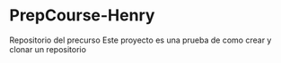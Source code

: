 # PrepCourse-Henry

Repositorio del precurso
Este proyecto es una prueba de como crear y clonar un repositorio

